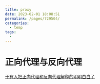 ```yaml
---
title: proxy
date: 2023-02-01 18:08:51
permalink: /pages/729504/
categories:
  - temp
tags:
  - 
---
```

# 正向代理与反向代理

[于有人把正向代理和反向代理解释的明明白白了](https://cloud.tencent.com/developer/article/1418457)